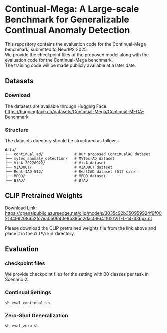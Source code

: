 # Continual-Mega: A Large-scale Benchmark for Generalizable Continual Anomaly Detection

This repository contains the evaluation code for the Continual-Mega benchmark, submitted to NeurIPS 2025. \
We provide the checkpoint files of the proposed model along with the evaluation code for the Continual-Mega benchmark. \
The training code will be made publicly available at a later date.

## Datasets
### Download
The datasets are available through Hugging Face. \
https://huggingface.co/datasets/Continual-Mega/Continual-MEGA-Benchmark

### Structure
The datasets directory should be structured as follows:
``` 
data/
├── continual_ad/              # Our proposed ContinualAD dataset
├── mvtec_anomaly_detection/   # MVTec-AD dataset
├── VisA_20220922/             # VisA dataset
├── VIADUCT/                   # VIADUCT dataset 
├── Real-IAD-512/              # RealIAD dataset (512 size)
├── MPDD/                      # MPDD dataset
└── BTAD/                      # BTAD

``` 

## CLIP Pretrained Weights
Download Link: https://openaipublic.azureedge.net/clip/models/3035c92b350959924f9f00213499208652fc7ea050643e8b385c2dac08641f02/ViT-L-14-336px.pt

Please download the CLIP pretrained weights file from the link above and place it in the `CLIP/ckpt` directory.

## Evaluation
### checkpoint files
We provide checkpoint files for the setting with 30 classes per task in Scenario 2.

### Continual Settings
``` 
sh eval_continual.sh
``` 
### Zero-Shot Generalization
``` 
sh eval_zero.sh
``` 
